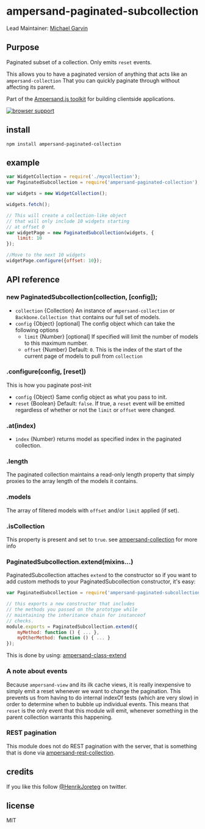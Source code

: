 # ampersand-paginated-subcollection

Lead Maintainer: [Michael Garvin](https://github.com/wraithgar)

## Purpose

Paginated subset of a collection. Only emits `reset` events.

This allows you to have a paginated version of anything that acts like
an `ampersand-collection` That you can quickly paginate through without
affecting its parent.

<!-- starthide -->
Part of the [Ampersand.js toolkit](http://ampersandjs.com) for building clientside applications.
<!-- endhide -->

[![browser support](https://ci.testling.com/ampersandjs/ampersand-paginated-collection.png)
](https://ci.testling.com/ampersandjs/ampersand-paginated-collection)

## install

```
npm install ampersand-paginated-collection
```

## example

```javascript
var WidgetCollection = require('./mycollection');
var PaginatedSubcollection = require('ampersand-paginated-collection');

var widgets = new WidgetCollection();

widgets.fetch();

// This will create a collection-like object
// that will only include 10 widgets starting
// at offset 0
var widgetPage = new PaginatedSubcollection(widgets, {
    limit: 10
});

//Move to the next 10 widgets
widgetPage.configure({offset: 10});
```
## API reference

### new PaginatedSubcollection(collection, [config]);

* `collection` {Collection} An instance of `ampersand-collection` or `Backbone.Collection that` contains our full set of models.
* `config` {Object} [optional] The config object which can take the following options
    * `limit` {Number} [optional] If specified will limit the number of models to this maximum number.
    * `offset` {Number} Default: `0`. This is the index of the start of the current page of models to pull from `collection`

### .configure(config, [reset])

This is how you paginate post-init

* `config` {Object} Same config object as what you pass to init.
* `reset` {Boolean} Default: `false`. If true, a `reset` event will be emitted regardless of whether or not the `limit` or `offset` were changed.

### .at(index)

* `index` {Number} returns model as specified index in the paginated collection.

### .length

The paginated collection maintains a read-only length property that simply proxies to the array length of the models it contains.

### .models

The array of filtered models with `offset` and/or `limit` applied (if set).

### .isCollection

This property is present and set to `true`. see [ampersand-collection](https://github.com/AmpersandJS/ampersand-collection#a-quick-note-about-instanceof-checks) for more info

### PaginatedSubcollection.extend(mixins...)

PaginatedSubcollection attaches `extend` to the constructor so if you want to add custom methods to your PaginatedSubcollection constructor, it's easy:

```javascript
var PaginatedSubcollection = require('ampersand-paginated-subcollection');

// this exports a new constructor that includes
// the methods you passed on the prototype while
// maintaining the inheritance chain for instanceof
// checks.
module.exports = PaginatedSubcollection.extend({
    myMethod: function () { ... },
    myOtherMethod: function () { ... }
});
```

This is done by using: [ampersand-class-extend](https://github.com/AmpersandJS/ampersand-class-extend)

### A note about events

Because `ampersand-view` and its ilk cache views, it is really
inexpensive to simply emit a reset whenever we want to change the
pagination.  This prevents us from having to do internal indexOf tests
(which are very slow) in order to determine when to bubble up individual
events. This means that `reset` is the only event that this module will
emit, whenever something in the parent collection warrants this
happening.

### REST pagination

This module does not do REST pagination with the server, that is
something that is done via [ampersand-rest-collection](https://github.com/AmpersandJS/ampersand-rest-collection).

## credits

If you like this follow [@HenrikJoreteg](http://twitter.com/henrikjoreteg) on twitter.

## license

MIT
